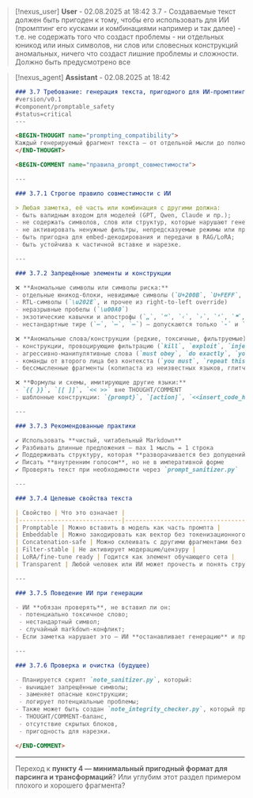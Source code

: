 >[!nexus_user] **User** - 02.08.2025 at 18:42
> 3.7 - Создаваемые текст должен быть пригоден к тому, чтобы его использовать для ИИ (промптинг его кусками и комбинациями например и так далее) - т.е. не содержать того что создаст проблемы - ни отдельных юникод или иных символов, ни слов или словесных конструкций аномальных, ничего что создаст лишние проблемы и сложности. Должно быть предусмотрено все
<!-- UID: 8f9a87d3-38ba-4150-80a5-4a22fac4aa0b -->




>[!nexus_agent] **Assistant** - 02.08.2025 at 18:42
> ```markdown
> ### 3.7 Требование: генерация текста, пригодного для ИИ-промптинга и трансформации 
> #version/v0.1 
> #component/promptable_safety 
> #status=critical 
> ---
> 
> <BEGIN-THOUGHT name="prompting_compatibility">
> Каждый генерируемый фрагмент текста — от отдельной мысли до полной заметки — должен быть пригоден для последующего **прямого или частичного использования в промптах**, генерации, конкатенации, конвертации в другие форматы. Это означает, что текст не должен содержать ничего, что приведёт к ошибкам, нестабильности или ухудшению результата при взаимодействии с ИИ.
> </END-THOUGHT>
> 
> <BEGIN-COMMENT name="правила_prompt_совместимости">
> 
> ---
> 
> ### 3.7.1 Строгое правило совместимости с ИИ
> 
> > Любая заметка, её часть или комбинация с другими должна:
> - быть валидным входом для моделей (GPT, Qwen, Claude и пр.);
> - не содержать символов, слов или структур, которые нарушают генерацию;
> - не активировать ненужные фильтры, непредсказуемые режимы или промпт-инъекции;
> - быть пригодна для embed-декодирования и передачи в RAG/LoRA;
> - быть устойчива к частичной вставке и нарезке.
> 
> ---
> 
> ### 3.7.2 Запрещённые элементы и конструкции
> 
> ❌ **Аномальные символы или символы риска:**
> - отдельные юникод-блоки, невидимые символы (`U+200B`, `U+FEFF`, `U+2060`)
> - RTL-символы (`\u202E`, и прочее из right-to-left override)
> - неразрывные пробелы (`\u00A0`)
> - экзотические кавычки и апострофы (`„`, `“`, `‹`, `›`, `’`, `❝`, `❞`)
> - нестандартные тире (`—`, `‒`, `–`) — допускаются только `-` и `--` по стилю Markdown
> 
> ❌ **Аномальные слова/конструкции (редкие, токсичные, фильтруемые):**
> - конструкции, провоцирующие фильтрацию (`kill`, `exploit`, `inject`, `cheat`, `suicide`, `bypass`, `jailbreak`, `nsfw`, `hacked`)
> - агрессивно-манипулятивные слова (`must obey`, `do exactly`, `you have to`)
> - команды от второго лица без контекста (`you must`, `repeat this forever`, `loop this`)
> - бессмысленные фрагменты (копипаста из неизвестных языков, глитч-текст, невалидные юникод-последовательности)
> 
> ❌ **Формулы и схемы, имитирующие другие языки:**
> - `{{ }}`, `[[ ]]`, `<< >>` вне THOUGHT/COMMENT
> - шаблонные конструкции: `{prompt}`, `[action]`, `<<insert_code_here>>`
> 
> ---
> 
> ### 3.7.3 Рекомендованные практики
> 
> ✔️ Использовать **чистый, читабельный Markdown** 
> ✔️ Разбивать длинные предложения — max 1 мысль = 1 строка 
> ✔️ Поддерживать структуру, которая **разворачивается без допущений** 
> ✔️ Писать **внутренним голосом**, но не в императивной форме 
> ✔️ Проверять текст при необходимости через `prompt_sanitizer.py`
> 
> ---
> 
> ### 3.7.4 Целевые свойства текста
> 
> | Свойство | Что это означает |
> |-----------------------------|-----------------------------------------------------------|
> | Promptable | Можно вставить в модель как часть промпта |
> | Embeddable | Можно закодировать как вектор без токенизационного шума |
> | Concatenation-safe | Можно склеивать с другими фрагментами без коллизий |
> | Filter-stable | Не активирует модерацию/цензуру |
> | LoRA/fine-tune ready | Годится как элемент обучающего сета |
> | Transparent | Любой человек или ИИ может прочесть и понять структуру |
> 
> ---
> 
> ### 3.7.5 Поведение ИИ при генерации
> 
> - ИИ **обязан проверять**, не вставил ли он:
>  - потенциально токсичное слово;
>  - нестандартный символ;
>  - случайный markdown-конфликт;
> - Если заметка нарушает это — ИИ **останавливает генерацию** и предлагает исправить.
> 
> ---
> 
> ### 3.7.6 Проверка и очистка (будущее)
> 
> - Планируется скрипт `note_sanitizer.py`, который:
>  - вычищает запрещённые символы;
>  - заменяет опасные конструкции;
>  - логирует потенциальные проблемы;
> - Также может быть создан `note_integrity_checker.py`, который проверяет:
>  - THOUGHT/COMMENT-баланс,
>  - отсутствие скрытых блоков,
>  - пригодность для нарезки.
> 
> </END-COMMENT>
> ```
> 
> ---
> 
> Переход к **пункту 4 — минимальный пригодный формат для парсинга и трансформаций**? 
> Или углубим этот раздел примером плохого и хорошего фрагмента?
<!-- UID: 63cea49d-2c1c-4de8-bd57-b89ac3d4ecaf -->